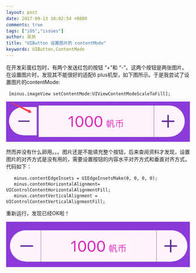 ```yaml
---
layout: post
date: 2017-09-13 10:02:54 +0800
comments: true
tags: ["iOS","issues"]
author: 吴尚
title: "UIButton 设置图片的 contentMode"
keywords: UIButton,ContentMode
---
```


在开发彩蛋红包时，有两个发送红包的按钮 “+”和 “-”。这两个按钮是两张图片。在设置图片时，发现其不能很好的适配6 plus机型，如下图所示。于是我尝试了设置图片的contentMode:

```
 [minus.imageView setContentMode:UIViewContentModeScaleToFill]; 
```
    
![](/images/issues/button.png)

然而并没有什么卵用。。。图片还是不能填充整个按钮，后来查阅资料才发现，设置图片的对齐方式是没有用的，需要设置按钮的内容水平对齐方式和垂直对齐方式，代码如下：

```
   minus.contentEdgeInsets = UIEdgeInsetsMake(0, 0, 0, 0);
   minus.contentHorizontalAlignment= UIControlContentHorizontalAlignmentFill;
   minus.contentVerticalAlignment = UIControlContentVerticalAlignmentFill;
``` 

重新运行，发现已经OK啦！ 

![](/images/issues/button2.png)

